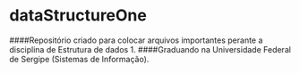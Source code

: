 # dataStructureOne
 
####Repositório criado para colocar arquivos importantes perante a disciplina de Estrutura de dados 1.
####Graduando na Universidade Federal de Sergipe (Sistemas de Informação).
